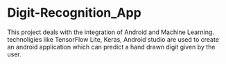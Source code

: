 # Digit-Recognition_App
This project deals with the integration of Android and Machine Learning. technoligies like TensorFlow Lite, Keras, Android studio are used to create an android application which can predict a hand drawn digit given by the user.
